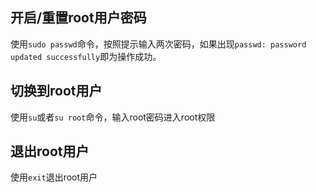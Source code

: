 ## 开启/重置root用户密码

使用`sudo passwd`命令，按照提示输入两次密码，如果出现`passwd: password updated successfully`即为操作成功。

## 切换到root用户

使用`su`或者`su root`命令，输入root密码进入root权限

## 退出root用户

使用`exit`退出root用户